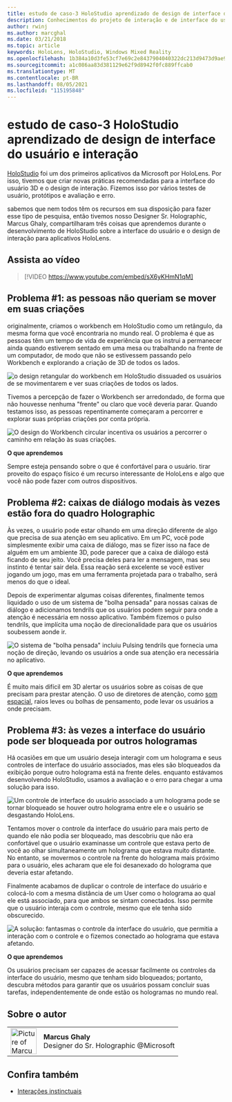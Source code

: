 ```yaml
---
title: estudo de caso-3 HoloStudio aprendizado de design de interface do usuário e interação
description: Conhecimentos do projeto de interação e de interface do usuário do HoloStudio
author: rwinj
ms.author: marcghal
ms.date: 03/21/2018
ms.topic: article
keywords: HoloLens, HoloStudio, Windows Mixed Reality
ms.openlocfilehash: 1b384a10d3fe53cf7e69c2e8437904040322dc213d9473d9ae9abf272c08ec5e
ms.sourcegitcommit: a1c086aa83d381129e62f9d8942f0fc889ffcab0
ms.translationtype: MT
ms.contentlocale: pt-BR
ms.lasthandoff: 08/05/2021
ms.locfileid: "115195848"
---
```

# <a name="case-study---3-holostudio-ui-and-interaction-design-learnings"></a>estudo de caso-3 HoloStudio aprendizado de design de interface do usuário e interação

[HoloStudio](https://www.youtube.com/watch?v=BRIJG0x_We8) foi um dos primeiros aplicativos da Microsoft por HoloLens. Por isso, tivemos que criar novas práticas recomendadas para a interface do usuário 3D e o design de interação. Fizemos isso por vários testes de usuário, protótipos e avaliação e erro.

sabemos que nem todos têm os recursos em sua disposição para fazer esse tipo de pesquisa, então tivemos nosso Designer Sr. Holographic, Marcus Ghaly, compartilharam três coisas que aprendemos durante o desenvolvimento de HoloStudio sobre a interface do usuário e o design de interação para aplicativos HoloLens.

## <a name="watch-the-video"></a>Assista ao vídeo

>[!VIDEO https://www.youtube.com/embed/sX6yKHmN1qM]

## <a name="problem-1-people-didnt-want-to-move-around-their-creations"></a>Problema #1: as pessoas não queriam se mover em suas criações

originalmente, criamos o workbench em HoloStudio como um retângulo, da mesma forma que você encontraria no mundo real. O problema é que as pessoas têm um tempo de vida de experiência que os instrui a permanecer ainda quando estiverem sentado em uma mesa ou trabalhando na frente de um computador, de modo que não se estivessem passando pelo Workbench e explorando a criação de 3D de todos os lados.

![o design retangular do workbench em HoloStudio dissuaded os usuários de se movimentarem e ver suas criações de todos os lados.](images/rectangular-workbench-500px.jpg)

Tivemos a percepção de fazer o Workbench ser arredondado, de forma que não houvesse nenhuma "frente" ou claro que você deveria parar. Quando testamos isso, as pessoas repentinamente começaram a percorrer e explorar suas próprias criações por conta própria.

![O design do Workbench circular incentiva os usuários a percorrer o caminho em relação às suas criações.](images/circular-workbench-500px.jpg)

**O que aprendemos**

Sempre esteja pensando sobre o que é confortável para o usuário. tirar proveito do espaço físico é um recurso interessante de HoloLens e algo que você não pode fazer com outros dispositivos.

## <a name="problem-2-modal-dialogs-are-sometimes-out-of-the-holographic-frame"></a>Problema #2: caixas de diálogo modais às vezes estão fora do quadro Holographic

Às vezes, o usuário pode estar olhando em uma direção diferente de algo que precisa de sua atenção em seu aplicativo. Em um PC, você pode simplesmente exibir uma caixa de diálogo, mas se fizer isso na face de alguém em um ambiente 3D, pode parecer que a caixa de diálogo está ficando de seu jeito. Você precisa deles para ler a mensagem, mas seu instinto é tentar sair dela. Essa reação será excelente se você estiver jogando um jogo, mas em uma ferramenta projetada para o trabalho, será menos do que o ideal.

Depois de experimentar algumas coisas diferentes, finalmente temos liquidado o uso de um sistema de "bolha pensada" para nossas caixas de diálogo e adicionamos tendrils que os usuários podem seguir para onde a atenção é necessária em nosso aplicativo. Também fizemos o pulso tendrils, que implícita uma noção de direcionalidade para que os usuários soubessem aonde ir.

![O sistema de "bolha pensada" incluiu Pulsing tendrils que fornecia uma noção de direção, levando os usuários a onde sua atenção era necessária no aplicativo.](images/thought-bubble-500px.jpg)

**O que aprendemos**

É muito mais difícil em 3D alertar os usuários sobre as coisas de que precisam para prestar atenção. O uso de diretores de atenção, como [som espacial](../design/spatial-sound.md), raios leves ou bolhas de pensamento, pode levar os usuários a onde precisam.

## <a name="problem-3-sometimes-ui-can-get-blocked-by-other-holograms"></a>Problema #3: às vezes a interface do usuário pode ser bloqueada por outros hologramas

Há ocasiões em que um usuário deseja interagir com um holograma e seus controles de interface do usuário associados, mas eles são bloqueados da exibição porque outro holograma está na frente deles. enquanto estávamos desenvolvendo HoloStudio, usamos a avaliação e o erro para chegar a uma solução para isso.

![Um controle de interface do usuário associado a um holograma pode se tornar bloqueado se houver outro holograma entre ele e o usuário se desgastando HoloLens.](images/ui-blocked-500px.jpg)

Tentamos mover o controle da interface do usuário para mais perto de quando ele não podia ser bloqueado, mas descobriu que não era confortável que o usuário examinasse um controle que estava perto de você ao olhar simultaneamente um holograma que estava muito distante. No entanto, se movermos o controle na frente do holograma mais próximo para o usuário, eles acharam que ele foi desanexado do holograma que deveria estar afetando.

Finalmente acabamos de duplicar o controle de interface do usuário e colocá-lo com a mesma distância de um User como o holograma ao qual ele está associado, para que ambos se sintam conectados. Isso permite que o usuário interaja com o controle, mesmo que ele tenha sido obscurecido.

![A solução: fantasmas o controle da interface do usuário, que permitia a interação com o controle e o fizemos conectado ao holograma que estava afetando.](images/ghosting-ui-500px.jpg)

**O que aprendemos**

Os usuários precisam ser capazes de acessar facilmente os controles da interface do usuário, mesmo que tenham sido bloqueados; portanto, descubra métodos para garantir que os usuários possam concluir suas tarefas, independentemente de onde estão os hologramas no mundo real.

## <a name="about-the-author"></a>Sobre o autor

<table style="border-collapse:collapse">
<tr>
<td style="border-style: none" width="60"><img alt="Picture of Marcus Ghaly" width="60" height="60" src="images/marcus-ghaly-200px.jpg"></td>
<td style="border-style: none"><b>Marcus Ghaly</b><br>Designer do Sr. Holographic @Microsoft</td>
</tr>
</table>

## <a name="see-also"></a>Confira também
* [Interações instinctuais](../design/interaction-fundamentals.md)
